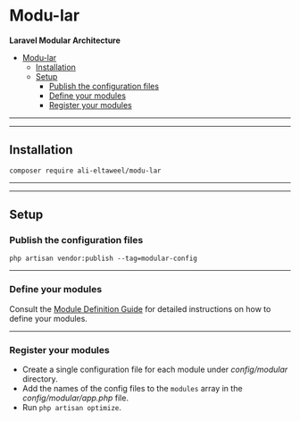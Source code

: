 # Modu-lar

**Laravel Modular Architecture**

- [Modu-lar](#modu-lar)
  - [Installation](#installation)
  - [Setup](#setup)
    - [Publish the configuration files](#publish-the-configuration-files)
    - [Define your modules](#define-your-modules)
    - [Register your modules](#register-your-modules)

***
***

## Installation

```shell
composer require ali-eltaweel/modu-lar
```

***
***

## Setup

### Publish the configuration files

```shell
php artisan vendor:publish --tag=modular-config
```

***

### Define your modules

Consult the [Module Definition Guide](module.md) for detailed instructions on how to define your modules.

***

### Register your modules

- Create a single configuration file for each module under *config/modular* directory.
- Add the names of the config files to the `modules` array in the *config/modular/app.php* file.
- Run `php artisan optimize`.
